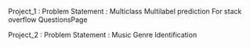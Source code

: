 Project_1 :
Problem Statement : Multiclass Multilabel prediction For stack overflow QuestionsPage


Project_2 :
Problem Statement : Music Genre Identification
